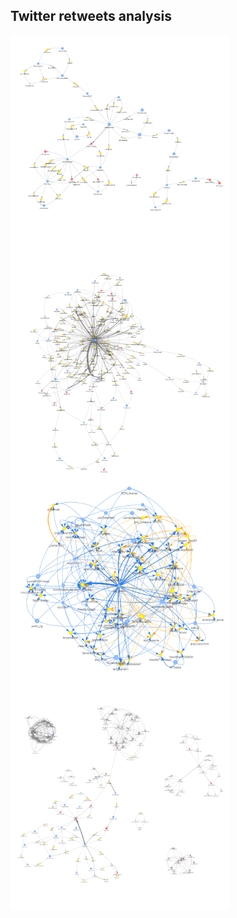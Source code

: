 ## Twitter retweets analysis

<p>
<img align="left" width="350" height="350" src="images/ChinaSpyBalloon.png"> 
</p>
<p>
<img align="left" width="350" height="350" src="images/Eurovision.png">
</p>
<p>
<img align="left" width="350" height="350"  src="images/NursesStrike.png"> 
</p>
<p>
<img align="left" width="350" height="350"  src="images/SixNations.png"> 
</p>
